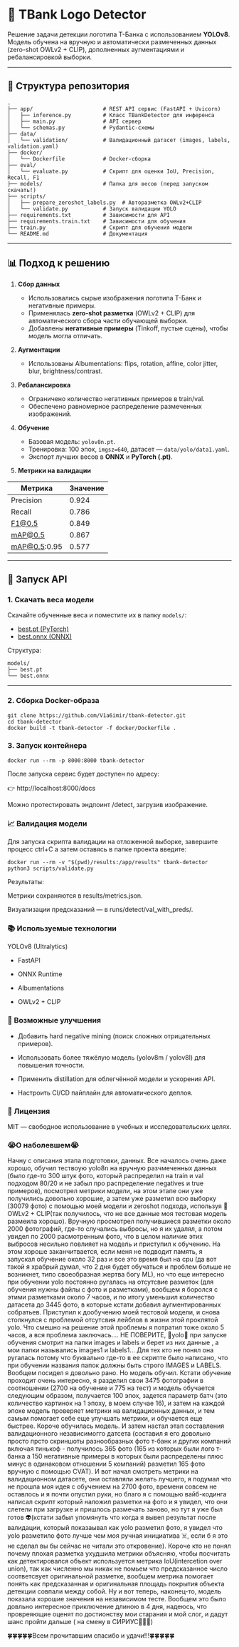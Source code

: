 # 🏦 TBank Logo Detector

Решение задачи детекции логотипа T-Банка с использованием **YOLOv8**.  
Модель обучена на вручную и автоматически размеченных данных (zero-shot OWLv2 + CLIP), дополненных аугментациями и ребалансировкой выборки.

---

## 📌 Структура репозитория

```
.
├── app/                      # REST API сервис (FastAPI + Uvicorn)
│   ├── inference.py          # Класс TBankDetector для инференса
│   ├── main.py               # API сервер
│   └── schemas.py            # Pydantic-схемы
├── data/
│   └── validation/           # Валидационный датасет (images, labels, validation.yaml)
├── docker/
│   └── Dockerfile            # Docker-сборка
├── eval/
│   └── evaluate.py           # Скрипт для оценки IoU, Precision, Recall, F1
├── models/                   # Папка для весов (перед запуском скачать!)
├── scripts/
│   ├── prepare_zeroshot_labels.py  # Авторазметка OWLv2+CLIP
│   └── validate.py           # Запуск валидации YOLO
├── requirements.txt          # Зависимости для API
├── requirements.train.txt    # Зависимости для обучения
├── train.py                  # Скрипт для обучения модели
└── README.md                 # Документация
```



---

## 📊 Подход к решению

1. **Сбор данных**  
   - Использовались сырые изображения логотипа T-Банк и негативные примеры.  
   - Применялась **zero-shot разметка** (OWLv2 + CLIP) для автоматического сбора части обучающей выборки.  
   - Добавлены **негативные примеры** (Tinkoff, пустые сцены), чтобы модель могла отличать.  

2. **Аугментации**  
   - Использованы Albumentations: flips, rotation, affine, color jitter, blur, brightness/contrast.  

3. **Ребалансировка**  
   - Ограничено количество негативных примеров в train/val.  
   - Обеспечено равномерное распределение размеченных изображений.  

4. **Обучение**  
   - Базовая модель: `yolov8n.pt`.  
   - Тренировка: 100 эпох, `imgsz=640`, датасет — `data/yolo/data1.yaml`.  
   - Экспорт лучших весов в **ONNX** и **PyTorch (.pt)**.  

5. **Метрики на валидации**

| Метрика         | Значение |
|----------------|----------|
| Precision      | 0.924    |
| Recall         | 0.786    |
| F1@0.5         | 0.849    |
| mAP@0.5        | 0.867    |
| mAP@0.5:0.95   | 0.577    |

---

## 🚀 Запуск API

### 1. Скачать веса модели

Скачайте обученные веса и поместите их в папку `models/`:

- [best.pt (PyTorch)](https://drive.google.com/file/d/1SOwO4YIYLH1hZsfEtvb5G49BMsfU0aVh/view?usp=drive_link)  
- [best.onnx (ONNX)](https://drive.google.com/file/d/1iEsbGdPO2zp_7HKO2nV5yNwuEE8ZAJmI/view?usp=drive_link)  

Структура:
```
models/
├── best.pt
└── best.onnx

```


---

### 2. Сборка Docker-образа
```
git clone https://github.com/V1a6imir/tbank-detector.git
cd tbank-detector
docker build -t tbank-detector -f docker/Dockerfile .
```

### 3. Запуск контейнера

```
docker run --rm -p 8000:8000 tbank-detector

```
После запуска сервис будет доступен по адресу:

👉 http://localhost:8000/docs

Можно протестировать эндпоинт /detect, загрузив изображение.

### 📈 Валидация модели

Для запуска скрипта валидации на отложенной выборке, завершите процесс ctrl+C а затем оставясь в папке проекта введите:

```
docker run --rm -v "$(pwd)/results:/app/results" tbank-detector python3 scripts/validate.py
```
Результаты:

Метрики сохраняются в results/metrics.json.

Визуализации предсказаний — в runs/detect/val_with_preds/.

### 📚 Используемые технологии
YOLOv8 (Ultralytics)

 - FastAPI

- ONNX Runtime

- Albumentations

- OWLv2 + CLIP

### 🔮 Возможные улучшения
- Добавить hard negative mining (поиск сложных отрицательных примеров).

- Использовать более тяжёлую модель (yolov8m / yolov8l) для повышения точности.

- Применить distillation для облегчённой модели и ускорения API.

- Настроить CI/CD пайплайн для автоматического деплоя.

### 📜 Лицензия
MIT — свободное использование в учебных и исследовательских целях.



### 😭О наболевшем😭

Начну с описания этапа подготовки, данных. Все началось очень даже хорошо, обучил тествоую yolo8n на вручную разчмеченных данных (было где-то 300 штук фото, который распределил на train и val подходом 80/20 и не забыл про распределение negatives и true примеров), посмотрел метрики модели, на этом этапе они уже получились довольно хорошие, а затем уже разметил всю выборку (30079 фото) с помощью моей модели и zeroshot подхода, используя 👾OWLv2 + CLIP(так получилось, что не все данные моя тестовая модель размеила хорошо). Вручную просмотрел получившиеся разметки около 2000 фотографий, где-то случались выбросы, но я их удалял, а потом увидел по 2000 расмотренным фото, что в целом наличие этих выбросов несильно повлияет на модель и приступил к обучению. На этом хороше заканчитвается, если меня не подводит память, я запускал обучение около 32 раз и все это время был на cpu (да вот такой я храбрый думал, что 2 дня будет обучаться и проблем больше не возникнет, типо своеобразная жертва богу ML), но что еще интересно при обучении yolo постоянно ругалась на отсутсвие разметок (для обучения нужны файлы с фото и разметками), вообщем я боролся с этими разметками около 7 часов, и по итогу уменьшил количество датасета до 3445 фото, в которые кстати добавил аугментированных собратьев. Приступил к дообучению моей тестовой модели, и снова столкнулся с проблемой отсутсвия лейблов в жизни этой проклятой yolo. Что смешно на решение этой проблемы я потратил тоже около 5 часов, а вся проблема заключась.... НЕ ПОВЕРИТЕ, 🤖yolo🤖 при запуске обучения смотрит на папки images и labels и берет из них данные , а мои папки назывались images1 и labels1... Для тех кто не понял она ругалась потому что буквально где-то в ее скрипте было написано, что при обучении названия папок должны быть строго IMAGES и LABELS. Вообщем посидел я довольно рано. Но модель обучил. Кстати обучение проходит очень интересно, я разделил свои 3475 фотографии в соотношении (2700 на обучение и 775 на тест) и модель обучается следующим образом, получается 100 эпох, задется параметр батч (это количество картинок на 1 эпоху, в моем случае 16), и затем на каждой эпохе модель проверяет метрики на валидационных данных, и тем самым помогает себе еще улучшать метрики, и обучается еще быстрее. Короче обучилась модель. И затем настал этап составления валидационного независимогго датсета (составил я его довольно просто прсто скриншоты разнообразных фото т-банк и других компаний включая тинькоф - получилось 365 фото (165 из которых были лого т-банка а 150 негативные примеры в которых были распределены плюс минус в одинаковом отношении 5 компаний) разметил 165 фото вручную с помощью CVAT). 
И вот начал смотреть метрики на валидационном датасете, они оставляли желать лучшего, я подумал что не прошла моя идея с обучением на 2700 фото, времени совсем не оставлось и я почти опустил руки, но благо я с помощью вайб-кодинга написал скрипт который наложил разметки на фото и я увидел, что они слетели при загрузке и пришлось размечать заново, но тут я уже был готов 👽(кстати забыл упомянуть что когда я вывел результат после валидации, который показаывал как yolo разметил фото, я увидел что yolo разметило фото лучше чем моя ручная инициатива ☠️, если б я это не сделал вы бы сейчас не читали это откровение). Короче кто не понял почему плохая разметка ухудшила метрики объясняю, чтобы посчитать как детектировался объект используется метрика IoU(intercetion over union), так как численно мы никак не помьем что предсказанное число соответсвует оригинальной разметке, вообщем метрика помогает понять как предсказанная и оригинальная площадь покрытия объекта детекции совпали между собой. 
Ну и вот теперь, наконец-то, модель показала хорошие значения на независимом тесте. 
Вообщем это было довльно интересное приключение длиною в 4 дня, надеюсь, что провреяющие оценят по достионству мои старания и мой слог, и дадут шанс пройти дальше ( на смену в СИРИУС👻👻👻) 

🍀🍀🍀🍀🍀Всем прочитавшим спасибо и удачи!!!🍀🍀🍀🍀🍀





